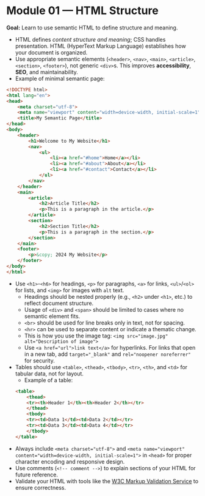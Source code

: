 # Module 01 — HTML Structure

**Goal:** Learn to use semantic HTML to define structure and meaning.

- HTML defines *content structure and meaning*; CSS handles presentation. HTML (HyperText Markup Language) 
establishes how your document is organized.
- Use appropriate semantic elements (`<header>`, `<nav>`, `<main>`, `<article>`, `<section>`, `<footer>`), 
not generic `<div>`s. This improves **accessibility**, **SEO**, and maintainability.
- Example of minimal semantic page:
```html
<!DOCTYPE html> 
<html lang="en">
<head>
    <meta charset="utf-8">
    <meta name="viewport" content="width=device-width, initial-scale=1">
    <title>My Semantic Page</title>
</head>
<body>
    <header>
        <h1>Welcome to My Website</h1>
        <nav>
            <ul>
                <li><a href="#home">Home</a></li>
                <li><a href="#about">About</a></li>
                <li><a href="#contact">Contact</a></li>
            </ul>
        </nav>
    </header>
    <main>
        <article>
            <h2>Article Title</h2>
            <p>This is a paragraph in the article.</p>
        </article>
        <section>
            <h2>Section Title</h2>
            <p>This is a paragraph in the section.</p>
        </section>
    </main>
    <footer>
        <p>&copy; 2024 My Website</p>
    </footer>
</body>
</html>
``` 
- Use `<h1>`-`<h6>` for headings, `<p>` for paragraphs, `<a>` for links, `<ul>`/`<ol>` for lists, and `<img>` for images with `alt` text.
  - Headings should be nested properly (e.g., `<h2>` under `<h1>`, etc.) to reflect document structure.
  - Usage of `<div>` and `<span>` should be limited to cases where no semantic element fits.
  - `<br>` should be used for line breaks only in text, not for spacing.
  - `<hr>` can be used to separate content or indicate a thematic change.
  - This is how you use the image tag: `<img src="image.jpg" alt="Description of image">`
  - Use `<a href="url">link text</a>` for hyperlinks. For links that open in a new tab, add `target="_blank"` and `rel="noopener noreferrer"` for security.
- Tables should use `<table>`, `<thead>`, `<tbody>`, `<tr>`, `<th>`, and `<td>` for tabular data, not for layout.
    - Example of a table:
    ```html
    <table>
        <thead>
        <tr><th>Header 1</th><th>Header 2</th></tr>
        </thead>
        <tbody>
        <tr><td>Data 1</td><td>Data 2</td></tr>
        <tr><td>Data 3</td><td>Data 4</td></tr>
        </tbody>
    </table>
    ```
- Always include `<meta charset="utf-8">` and `<meta name="viewport" content="width=device-width, initial-scale=1">` in `<head>` for proper character encoding and responsive design.
- Use comments (`<!-- comment -->`) to explain sections of your HTML for future reference.
- Validate your HTML with tools like the [W3C Markup Validation Service](https://validator.w3.org/) to ensure correctness.
